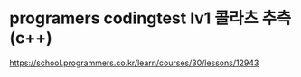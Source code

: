 # programers codingtest lv1 콜라츠 추측(c++)
https://school.programmers.co.kr/learn/courses/30/lessons/12943
